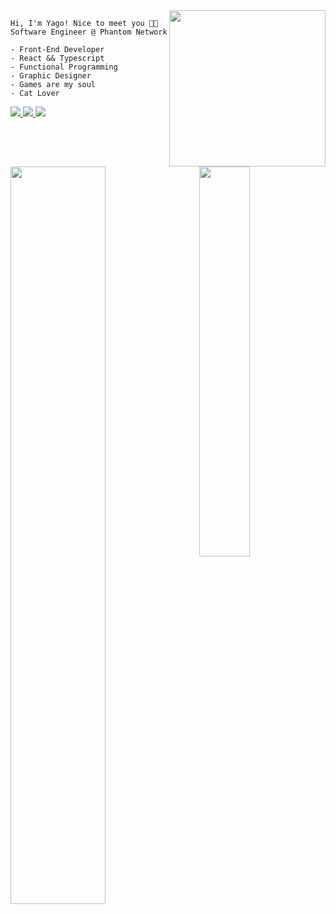 <img align="right" height="250" src="https://i.giphy.com/media/STx3VQPPCgvbzIKlw4/giphy-downsized.gif"/>
    
    Hi, I'm Yago! Nice to meet you 👋😄
    Software Engineer @ Phantom Network
    
    - Front-End Developer
    - React && Typescript
    - Functional Programming
    - Graphic Designer
    - Games are my soul
    - Cat Lover 

   <a href="https://www.behance.net/yago-andrade/" target="_blank">
        <img src="https://img.shields.io/badge/Behance-0054F7?style=for-the-badge&logo=behance&logoColor=white" target="_blank">
   </a> 
   <a href="https://www.linkedin.com/in/YagoAndrade/" target="_blank">
        <img src="https://img.shields.io/badge/LinkedIn-0077B5?style=for-the-badge&logo=linkedin&logoColor=white" target="_blank">
   </a> 
   <a href="mailto:yandrade.dev@gmail.com" target="_blank">
        <img src="https://img.shields.io/badge/Gmail-D14836?style=for-the-badge&logo=gmail&logoColor=white" target="_blank">
   </a> 
  
<div style="flex"->
  <img width="55%" align="left" src="https://github-readme-stats.vercel.app/api?username=yagoandrade&show_icons=true&theme=github_dark&include_all_commits=true&count_private=true"/>
  <img align="right" width="40%" src="https://github-readme-stats.vercel.app/api/top-langs/?username=yagoandrade&hide=jupyter%20notebook&layout=compact&langs_count=7&theme=github_dark"/>
</div>
